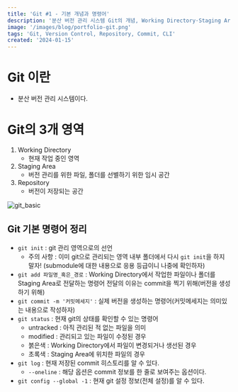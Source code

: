 ```yaml
---
title: 'Git #1 - 기본 개념과 명령어'
description: '분산 버전 관리 시스템 Git의 개념, Working Directory·Staging Area·Repository 3개 영역 구조, 그리고 init/add/commit/status/log/config 등 필수 기본 명령어를 정리한다.'
image: '/images/blog/portfolio-git.png'
tags: 'Git, Version Control, Repository, Commit, CLI'
created: '2024-01-15'
---
```



# Git 이란
- 분산 버전 관리 시스템이다.

# Git의 3개 영역
1. Working Directory
    - 현재 작업 중인 영역
2. Staging Area
    - 버전 관리를 위한 파일, 폴더를 선별하기 위한 임시 공간
3. Repository
    - 버전이 저장되는 공간

![git_basic](/asset/git_basic.png)

## Git 기본 명령어 정리
- `git init` : git 관리 영역으로의 선언
    - 주의 사항 : 이미 git으로 관리되는 영역 내부 폴더에서 다시 `git init`을 하지 말자! (submodule에 대한 내용으로 응용 등급이니 나중에 확인하자)
- `git add 파일명_혹은_경로` : Working Directory에서 작업한 파일이나 폴더를 Staging Area로 전달하는 명령어
전달의 이유는 commit을 찍기 위해(버전을 생성하기 위해)
- `git commit -m '커밋메세지'` : 실제 버전을 생성하는 명령어(커밋메세지는 의미있는 내용으로 작성하자)
- `git status` : 현재 git의 상태를 확인할 수 있는 명령어
    - untracked : 아직 관리된 적 없는 파일을 의미
    - modified : 관리되고 있는 파일이 수정된 경우
    - 붉은색 : Working Directory에서 파일이 변경되거나 생선된 경우
    - 초록색 : Staging Area에 위치한 파일의 경우
- `git log` : 현재 저장된 commit 히스토리를 알 수 있다.
    - `--oneline` : 해당 옵션은 commit 정보를 한 줄로 보여주는 옵션이다.
- `git config --global -1` : 현재 git 설정 정보(전체 설정)를 알 수 있다.
